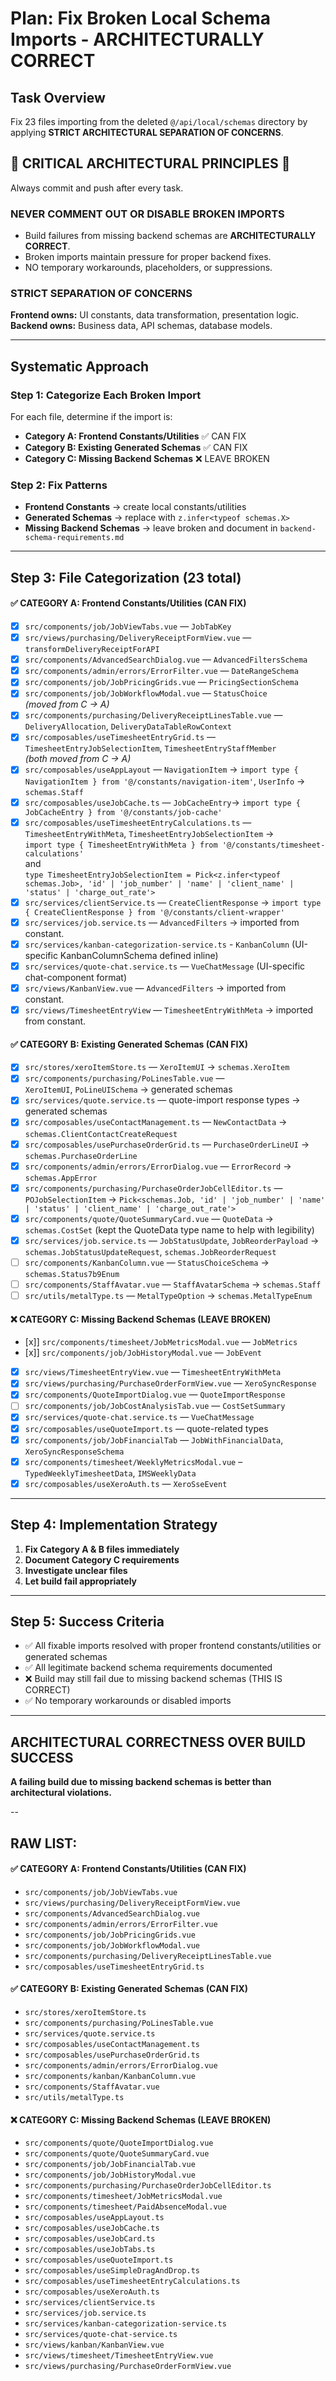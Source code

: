 # Plan: Fix Broken Local Schema Imports - ARCHITECTURALLY CORRECT

## Task Overview

Fix 23 files importing from the deleted `@/api/local/schemas` directory by applying **STRICT ARCHITECTURAL SEPARATION OF CONCERNS**.

## 🚨 CRITICAL ARCHITECTURAL PRINCIPLES 🚨

Always commit and push after every task.

### NEVER COMMENT OUT OR DISABLE BROKEN IMPORTS

- Build failures from missing backend schemas are **ARCHITECTURALLY CORRECT**.
- Broken imports maintain pressure for proper backend fixes.
- NO temporary workarounds, placeholders, or suppressions.

### STRICT SEPARATION OF CONCERNS

**Frontend owns:** UI constants, data transformation, presentation logic.  
**Backend owns:** Business data, API schemas, database models.

---

## Systematic Approach

### Step 1: Categorize Each Broken Import

For each file, determine if the import is:

- **Category A: Frontend Constants/Utilities** ✅ CAN FIX
- **Category B: Existing Generated Schemas** ✅ CAN FIX
- **Category C: Missing Backend Schemas** ❌ LEAVE BROKEN

### Step 2: Fix Patterns

- **Frontend Constants** → create local constants/utilities
- **Generated Schemas** → replace with `z.infer<typeof schemas.X>`
- **Missing Backend Schemas** → leave broken and document in `backend-schema-requirements.md`

---

## Step 3: File Categorization (23 total)

#### ✅ CATEGORY A: Frontend Constants/Utilities (CAN FIX)

- [x] `src/components/job/JobViewTabs.vue` — `JobTabKey`
- [x] `src/views/purchasing/DeliveryReceiptFormView.vue` — `transformDeliveryReceiptForAPI`
- [x] `src/components/AdvancedSearchDialog.vue` — `AdvancedFiltersSchema`
- [x] `src/components/admin/errors/ErrorFilter.vue` — `DateRangeSchema`
- [x] `src/components/job/JobPricingGrids.vue` — `PricingSectionSchema`
- [x] `src/components/job/JobWorkflowModal.vue` — `StatusChoice`  
       _(moved from C → A)_
- [x] `src/components/purchasing/DeliveryReceiptLinesTable.vue` —  
       `DeliveryAllocation`, `DeliveryDataTableRowContext`
- [x] `src/composables/useTimesheetEntryGrid.ts` —  
       `TimesheetEntryJobSelectionItem`, `TimesheetEntryStaffMember`  
       _(both moved from C → A)_
- [x] `src/composables/useAppLayout` — `NavigationItem` → `import type { NavigationItem } from '@/constants/navigation-item'`, `UserInfo` → `schemas.Staff`
- [x] `src/composables/useJobCache.ts` — `JobCacheEntry`→ `import type { JobCacheEntry } from '@/constants/job-cache'`
- [x] `src/composables/useTimesheetEntryCalculations.ts` —  
       `TimesheetEntryWithMeta`, `TimesheetEntryJobSelectionItem` →  
       `import type { TimesheetEntryWithMeta } from '@/constants/timesheet-calculations'`  
       and  
       `type TimesheetEntryJobSelectionItem = Pick<z.infer<typeof schemas.Job>, 'id' | 'job_number' | 'name' | 'client_name' | 'status' | 'charge_out_rate'>`
- [x] `src/services/clientService.ts` — `CreateClientResponse` → `import type { CreateClientResponse } from '@/constants/client-wrapper'`
- [x] `src/services/job.service.ts` — `AdvancedFilters` → imported from constant.
- [x] `src/services/kanban-categorization-service.ts` - `KanbanColumn` (UI-specific KanbanColumnSchema defined inline)
- [x] `src/services/quote-chat.service.ts` — `VueChatMessage` (UI-specific chat-component format)
- [x] `src/views/KanbanView.vue` — `AdvancedFilters` → imported from constant.
- [x] `src/views/TimesheetEntryView` — `TimesheetEntryWithMeta` → imported from constant.

#### ✅ CATEGORY B: Existing Generated Schemas (CAN FIX)

- [x] `src/stores/xeroItemStore.ts` — `XeroItemUI` → `schemas.XeroItem`
- [x] `src/components/purchasing/PoLinesTable.vue` —  
       `XeroItemUI`, `PoLineUISchema` → generated schemas
- [x] `src/services/quote.service.ts` — quote-import response types → generated schemas
- [x] `src/composables/useContactManagement.ts` — `NewContactData` → `schemas.ClientContactCreateRequest`
- [x] `src/composables/usePurchaseOrderGrid.ts` — `PurchaseOrderLineUI` → `schemas.PurchaseOrderLine`
- [x] `src/components/admin/errors/ErrorDialog.vue` — `ErrorRecord` → `schemas.AppError`
- [x] `src/components/purchasing/PurchaseOrderJobCellEditor.ts` — `POJobSelectionItem` → `Pick<schemas.Job, 'id' | 'job_number' | 'name' | 'status' | 'client_name' | 'charge_out_rate'>`
- [x] `src/components/quote/QuoteSummaryCard.vue` — `QuoteData` → `schemas.CostSet` (kept the QuoteData type name to help with legibility)
- [x] `src/services/job.service.ts` — `JobStatusUpdate`, `JobReorderPayload` → `schemas.JobStatusUpdateRequest`, `schemas.JobReorderRequest`
- [ ] `src/components/KanbanColumn.vue` — `StatusChoiceSchema` → `schemas.Status7b9Enum`
- [ ] `src/components/StaffAvatar.vue` — `StaffAvatarSchema` → `schemas.Staff`
- [ ] `src/utils/metalType.ts` — `MetalTypeOption` → `schemas.MetalTypeEnum`

#### ❌ CATEGORY C: Missing Backend Schemas (LEAVE BROKEN)

- [x]] `src/components/timesheet/JobMetricsModal.vue` — `JobMetrics`
- [x]] `src/components/job/JobHistoryModal.vue` — `JobEvent`
- [x] `src/views/TimesheetEntryView.vue` — `TimesheetEntryWithMeta`
- [x] `src/views/purchasing/PurchaseOrderFormView.vue` — `XeroSyncResponse`
- [x] `src/components/QuoteImportDialog.vue` — `QuoteImportResponse`
- [ ] `src/components/job/JobCostAnalysisTab.vue` — `CostSetSummary`
- [x] `src/services/quote-chat.service.ts` — `VueChatMessage`
- [x] `src/composables/useQuoteImport.ts` — quote-related types
- [x] `src/components/job/JobFinancialTab` — `JobWithFinancialData`, `XeroSyncResponseSchema`
- [x] `src/components/timesheet/WeeklyMetricsModal.vue` – `TypedWeeklyTimesheetData`, `IMSWeeklyData`
- [x] `src/composables/useXeroAuth.ts` — `XeroSseEvent`

---

## Step 4: Implementation Strategy

1. **Fix Category A & B files immediately**
2. **Document Category C requirements**
3. **Investigate unclear files**
4. **Let build fail appropriately**

---

## Step 5: Success Criteria

- ✅ All fixable imports resolved with proper frontend constants/utilities or generated schemas
- ✅ All legitimate backend schema requirements documented
- ❌ Build may still fail due to missing backend schemas (THIS IS CORRECT)
- ✅ No temporary workarounds or disabled imports

---

## ARCHITECTURAL CORRECTNESS OVER BUILD SUCCESS

**A failing build due to missing backend schemas is better than architectural violations.**

--

## RAW LIST:

#### ✅ CATEGORY A: Frontend Constants/Utilities (CAN FIX)

- `src/components/job/JobViewTabs.vue`
- `src/views/purchasing/DeliveryReceiptFormView.vue`
- `src/components/AdvancedSearchDialog.vue`
- `src/components/admin/errors/ErrorFilter.vue`
- `src/components/job/JobPricingGrids.vue`
- `src/components/job/JobWorkflowModal.vue`
- `src/components/purchasing/DeliveryReceiptLinesTable.vue`
- `src/composables/useTimesheetEntryGrid.ts`

#### ✅ CATEGORY B: Existing Generated Schemas (CAN FIX)

- `src/stores/xeroItemStore.ts`
- `src/components/purchasing/PoLinesTable.vue`
- `src/services/quote.service.ts`
- `src/composables/useContactManagement.ts`
- `src/composables/usePurchaseOrderGrid.ts`
- `src/components/admin/errors/ErrorDialog.vue`
- `src/components/kanban/KanbanColumn.vue`
- `src/components/StaffAvatar.vue`
- `src/utils/metalType.ts`

#### ❌ CATEGORY C: Missing Backend Schemas (LEAVE BROKEN)

- `src/components/quote/QuoteImportDialog.vue`
- `src/components/quote/QuoteSummaryCard.vue`
- `src/components/job/JobFinancialTab.vue`
- `src/components/job/JobHistoryModal.vue`
- `src/components/purchasing/PurchaseOrderJobCellEditor.ts`
- `src/components/timesheet/JobMetricsModal.vue`
- `src/components/timesheet/PaidAbsenceModal.vue`
- `src/composables/useAppLayout.ts`
- `src/composables/useJobCache.ts`
- `src/composables/useJobCard.ts`
- `src/composables/useJobTabs.ts`
- `src/composables/useQuoteImport.ts`
- `src/composables/useSimpleDragAndDrop.ts`
- `src/composables/useTimesheetEntryCalculations.ts`
- `src/composables/useXeroAuth.ts`
- `src/services/clientService.ts`
- `src/services/job.service.ts`
- `src/services/kanban-categorization-service.ts`
- `src/services/quote-chat-service.ts`
- `src/views/kanban/KanbanView.vue`
- `src/views/timesheet/TimesheetEntryView.vue`
- `src/views/purchasing/PurchaseOrderFormView.vue`
